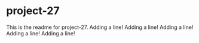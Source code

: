 # project-27

This is the readme for project-27.
Adding a line!
Adding a line!
Adding a line!
Adding a line!
Adding a line!
